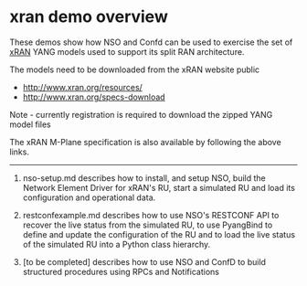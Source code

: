 # xran demo overview

These demos show how NSO and Confd can be used to exercise the set of [xRAN](http://http://www.xran.org/) YANG models used to support its split RAN architecture.

The models need to be downloaded from the xRAN website public
  * http://www.xran.org/resources/
  * http://www.xran.org/specs-download

Note - currently registration is required to download the zipped YANG model files

The xRAN M-Plane specification is also available by following the above links.

----

1. nso-setup.md describes how to install, and setup NSO, build the Network Element Driver for xRAN's RU, start a simulated RU and load its configuration and operational data.

2. restconfexample.md describes how to use NSO's RESTCONF API to recover the live status from the simulated RU, to use PyangBind to define and update the configuration of the RU and to load the live status of the simulated RU into a Python class hierarchy.

3. [to be completed] describes how to use NSO and ConfD to build structured procedures using RPCs and Notifications
